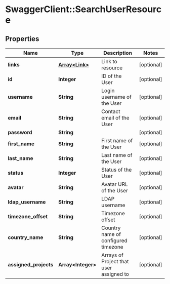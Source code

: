 # SwaggerClient::SearchUserResource

## Properties
Name | Type | Description | Notes
------------ | ------------- | ------------- | -------------
**links** | [**Array&lt;Link&gt;**](Link.md) | Link to resource | [optional] 
**id** | **Integer** | ID of the User | [optional] 
**username** | **String** | Login username of the User | [optional] 
**email** | **String** | Contact email of the User | [optional] 
**password** | **String** |  | [optional] 
**first_name** | **String** | First name of the User | [optional] 
**last_name** | **String** | Last name of the User | [optional] 
**status** | **Integer** | Status of the User | [optional] 
**avatar** | **String** | Avatar URL of the User | [optional] 
**ldap_username** | **String** | LDAP username | [optional] 
**timezone_offset** | **String** | Timezone offset | [optional] 
**country_name** | **String** | Country name of configured timezone | [optional] 
**assigned_projects** | **Array&lt;Integer&gt;** | Arrays of Project that user assigned to | [optional] 


